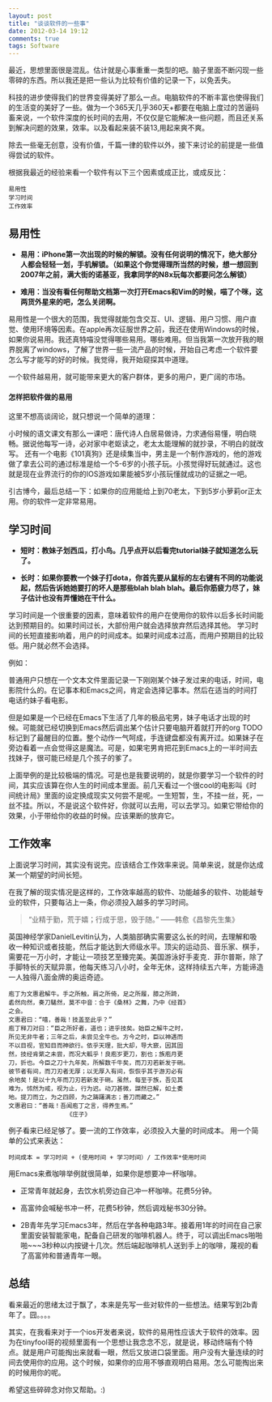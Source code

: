 ```yaml
---
layout: post
title: "谈谈软件的一些事"
date: 2012-03-14 19:12
comments: true
tags: Software
---
```



最近，思想里面很是混乱。估计就是心事重重一类型的吧。脑子里面不断闪现一些零碎的东西。所以我还是把一些认为比较有价值的记录一下，以免丢失。

科技的进步使得我们的世界变得美好了那么一点。电脑软件的不断丰富也使得我们的生活变的美好了一些。做为一个365天几乎360天+都要在电脑上度过的苦逼码畜来说，一个软件深度的长时间的去用，不仅仅是它能解决一些问题，而且还关系到解决问题的效果，效率。以及看起来装不装13,用起来爽不爽。

除去一些毫无创意，没有价值，千篇一律的软件以外，接下来讨论的前提是一些值得尝试的软件。

根据我最近的经验来看一个软件有以下三个因素或成正比，或成反比：

	易用性
	学习时间
	工作效率
	
<!--more-->

## 易用性

* **易用：iPhone第一次出现的时候的解锁。没有任何说明的情况下，绝大部分人都会轻轻一划，手机解锁。（如果这个你觉得理所当然的时候，想一想回到2007年之前，满大街的诺基亚，我拿同学的N8x玩每次都要问怎么解锁）**

* **难用：当没有看任何帮助文档第一次打开Emacs和Vim的时候，喵了个咪，这两货外星来的吧，怎么关闭啊。**

易用性是一个很大的范围，我觉得就能包含交互、UI、逻辑、用户习惯、用户直觉、使用环境等因素。在apple再次征服世界之前，我还在使用Windows的时候，如果你说易用。我还真特喵没觉得哪些易用。哪些难用。但当我第一次放开我的眼界脱离了windows，了解了世界一些一流产品的时候，开始自己考虑一个软件要怎么写才能写的好的时候。我觉得，我开始窥探其中道理。

一个软件越易用，就可能带来更大的客户群体，更多的用户，更广阔的市场。

#### 怎样把软件做的易用
这里不想高谈阔论，就只想说一个简单的道理：

小时候的语文课文有那么一课吧：唐代诗人白居易做诗，力求通俗易懂，明白晓畅。据说他每写一诗，必对家中老妪读之，老太太能理解的就抄录，不明白的就改写。 还有一个电影《101真狗》还是续集当中，男主是一个制作游戏的，他的游戏做了拿去公司的通过标准是给一个5-6岁的小孩子玩。小孩觉得好玩就通过。这也就是现在业界流行的你的IOS游戏如果能被5岁小孩玩懂就成功的证据之一吧。

引古博今，最后总结一下：如果你的应用能给上到70老太，下到5岁小萝莉or正太用。你的软件一定非常易用。

## 学习时间

* **短时：教妹子划西瓜，打小鸟。几乎点开以后看完tutorial妹子就知道怎么玩了。**

* **长时：如果你要教一个妹子打dota，你首先要从鼠标的左右键有不同的功能说起，然后告诉她她要打的坏人是那些blah blah blah。最后你筋疲力尽了，妹子估计也没有弄懂她在干什么。**

学习时间是一个很重要的因素，意味着软件的用户在使用你的软件以后多长时间能达到预期目的。如果时间过长，大部份用户就会选择放弃然后选择其他。
学习时间的长短直接影响着，用户的时间成本。如果时间成本过高，而用户预期目的比较低。用户就必然不会选择。

例如：

普通用户只想在一个文本文件里面记录一下刚刚某个妹子发过来的电话，时间，电影院什么的。在记事本和Emacs之间，肯定会选择记事本。然后在适当的时间打电话约妹子看电影。

但是如果是一个已经在Emacs下生活了几年的极品宅男，妹子电话才出现的时候。可能就已经切换到Emacs然后调出某个估计只要电脑开着就打开的org TODO标记到了最醒目的位置。整个动作一气呵成，手连键盘都没有离开过。如果妹子在旁边看着一点会觉得这是魔法。可是，如果宅男肯把花到Emacs上的一半时间去找妹子，很可能已经是几个孩子的爹了。

上面举例的是比较极端的情况。可是也是我要说明的，就是你要学习一个软件的时间，其实应该算在你人生的时间成本里面。前几天看过一个很cool的电影叫《时间统计局》里面的设定换成现实又何尝不是呢。一生短暂，生，不挂一丝，死，一丝不挂。所以，不是说这个软件好，你就可以去用，可以去学习。如果它带给你的效果，小于带给你的收益的时候。应该果断的放弃它。

## 工作效率

上面说学习时间，其实没有说完。应该结合工作效率来说。简单来说，就是你达成某一个期望的时间长短。

在我了解的现实情况是这样的，工作效率越高的软件、功能越多的软件、功能越专业的软件，只要每沾上一条，你必须投入越多的学习时间。

>“业精于勤，荒于嬉；行成于思，毁于随。” 
——韩愈《昌黎先生集》

英国神经学家DanielLevitin认为，人类脑部确实需要这么长的时间，去理解和吸收一种知识或者技能，然后才能达到大师级水平。顶尖的运动员、音乐家、棋手，需要花一万小时，才能让一项技艺至臻完美。美国游泳好手麦克．菲尔普斯，除了手脚特长的天赋异禀，他每天练习八小时，全年无休，这样持续五六年，方能谛造一人独得八面金牌的奥运奇迹。


	庖丁为文惠君解牛。手之所触，肩之所倚，足之所履，膝之所踦，
	砉然向然，奏刀騞然，莫不中音：合于《桑林》之舞，乃中《经首》
	之会。
	文惠君曰：“嘻，善哉！技盖至此乎？” 
	庖丁释刀对曰：“臣之所好者，道也；进乎技矣。始臣之解牛之时，
	所见无非牛者；三年之后，未尝见全牛也。方今之时，臣以神遇而
	不以目视，官知目而神欲行。依乎天理，批大却，导大窾，因其固
	然，技经肯綮之未尝，而况大軱乎！良庖岁更刀，割也；族庖月更
	刀，折也。今臣之刀十九年矣，所解数千牛矣，而刀刃若新发于硎。
	彼节者有间，而刀刃者无厚；以无厚入有间，恢恢乎其于游刃必有
	余地矣！是以十九年而刀刃若新发于硎。虽然，每至于族，吾见其
	难为，怵然为戒，视为止，行为迟。动刀甚微，謋然已解，如土委
	地。提刀而立，为之四顾，为之踌躇满志；善刀而藏之。” 
	文惠君曰：“善哉！吾闻庖丁之言，得养生焉。” 
					《庄子》


例子看来已经足够了。要一流的工作效率，必须投入大量的时间成本。
用一个简单的公式来表达：

	时间成本 = 学习时间 + (使用时间 + 学习时间）/ 工作效率*使用时间

用Emacs来煮咖啡举例就很简单，如果你是想要冲一杯咖啡。

* 正常青年就起身，去饮水机旁边自己冲一杯咖啡。花费5分钟。

* 高富帅会喊秘书冲一杯，花费5秒钟，然后调戏秘书30分钟。

* 2B青年先学习Emacs3年，然后在学各种电路3年。接着用1年的时间在自己家里面安装智能家电，配备自己研发的咖啡机器人。终于，可以调出Emacs啪啪啪~~~3秒种以内按键十几次。然后端起咖啡机人送到手上的咖啡，蔑视的看了高富帅和普通青年一眼。



## 总结

看来最近的思绪太过于飘了，本来是先写一些对软件的一些想法。结果写到2b青年了。囧。。。。

其实，在我看来对于一个ios开发者来说，软件的易用性应该大于软件的效率。因为在tinyfool哥的视频里面有一个思想让我念念不忘，就是说，移动终端有个特点。就是用户可能掏出来就看一眼，然后又放进口袋里面。用户没有大量连续的时间去使用你的应用。这个时候，如果你的应用不够直观明白易用。怎么可能掏出来的时候用你的呢。

希望这些碎碎念对你又帮助。:)